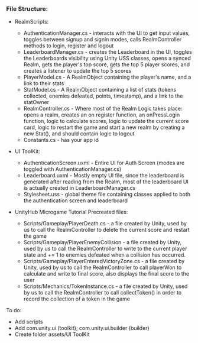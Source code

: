 ### File Structure:

- RealmScripts:
    - AuthenticationManager.cs - interacts with the UI to get input values, toggles between signup and signin modes, calls RealmController methods to login, register and logout
    - LeaderboardManager.cs - creates the Leaderboard in the UI, toggles the Leaderboards visibility using Unity USS classes, opens a synced Realm, gets the player's top score, gets the top 5 player scores, and creates a listener to update the top 5 scores
    - PlayerModel.cs - A RealmObject containing the player's name, and a link to their stats
    - StatModel.cs - A RealmObject containing a list of stats (tokens collected, enemies defeated, points, timestamp), and a link to the statOwner
    - RealmController.cs - Where most of the Realm Logic takes place: opens a realm, creates an on register function, an onPressLogin function, logic to calculate scores, logic to update the current score card, logic to restart the game and start a new realm by creating a new Stat(), and should contain logic to logout
    - Constants.cs - has your app id
- UI ToolKit:
    - AuthenticationScreen.uxml - Entire UI for Auth Screen (modes are toggled with AuthenticationManager.cs)
    - Leaderboard.uxml - Mostly empty UI file, since the leaderboard is generated after reading from the Realm, most of the leaderboard UI is actually created in LeaderboardManager.cs
    - Stylesheet.uss - global theme file containing classes applied to both the authentication screen and leaderboard

- UnityHub Microgame Tutorial Precreated files:
    - Scripts/Gameplay/PlayerDeath.cs - a file created by Unity, used by us to call the RealmController to delete the current score and restart the game
    - Scripts/Gameplay/PlayerEnemyCollision - a file created by Unity, used by us to call the RealmController to write to the current player state and += 1 to enemies defeated when a collision has occurred.
    - Scripts/Gameplay/PlayerEnteredVictoryZone.cs -  a file created by Unity, used by us to call the RealmController to call playerWon to calculate and write to final score, also displays the final score to the user
    - Scripts/Mechanics/TokenInstance.cs - a file created by Unity, used by us to call the RealmController to call collectToken() in order to record the collection of a token in the game



To do:
- Add scripts
- Add com.unity.ui (toolkit); com.unity.ui.builder (builder)
- Create folder assets/UI ToolKit
